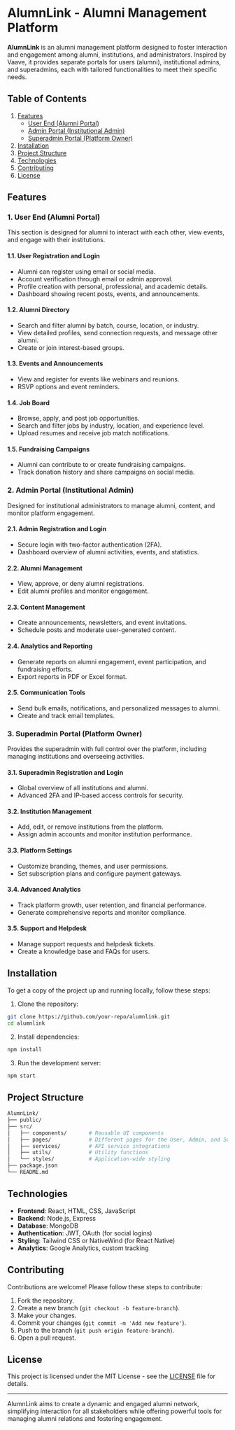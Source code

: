 
# AlumnLink - Alumni Management Platform

**AlumnLink** is an alumni management platform designed to foster interaction and engagement among alumni, institutions, and administrators. Inspired by Vaave, it provides separate portals for users (alumni), institutional admins, and superadmins, each with tailored functionalities to meet their specific needs.
## Table of Contents

1. [Features](#features)
   - [User End (Alumni Portal)](#user-end-alumni-portal)
   - [Admin Portal (Institutional Admin)](#admin-portal-institutional-admin)
   - [Superadmin Portal (Platform Owner)](#superadmin-portal-platform-owner)
2. [Installation](#installation)
3. [Project Structure](#project-structure)
4. [Technologies](#technologies)
5. [Contributing](#contributing)
6. [License](#license)

## Features

### 1. User End (Alumni Portal)

This section is designed for alumni to interact with each other, view events, and engage with their institutions.

#### 1.1. User Registration and Login
- Alumni can register using email or social media.
- Account verification through email or admin approval.
- Profile creation with personal, professional, and academic details.
- Dashboard showing recent posts, events, and announcements.

#### 1.2. Alumni Directory
- Search and filter alumni by batch, course, location, or industry.
- View detailed profiles, send connection requests, and message other alumni.
- Create or join interest-based groups.

#### 1.3. Events and Announcements
- View and register for events like webinars and reunions.
- RSVP options and event reminders.

#### 1.4. Job Board
- Browse, apply, and post job opportunities.
- Search and filter jobs by industry, location, and experience level.
- Upload resumes and receive job match notifications.

#### 1.5. Fundraising Campaigns
- Alumni can contribute to or create fundraising campaigns.
- Track donation history and share campaigns on social media.

### 2. Admin Portal (Institutional Admin)

Designed for institutional administrators to manage alumni, content, and monitor platform engagement.

#### 2.1. Admin Registration and Login
- Secure login with two-factor authentication (2FA).
- Dashboard overview of alumni activities, events, and statistics.

#### 2.2. Alumni Management
- View, approve, or deny alumni registrations.
- Edit alumni profiles and monitor engagement.

#### 2.3. Content Management
- Create announcements, newsletters, and event invitations.
- Schedule posts and moderate user-generated content.

#### 2.4. Analytics and Reporting
- Generate reports on alumni engagement, event participation, and fundraising efforts.
- Export reports in PDF or Excel format.

#### 2.5. Communication Tools
- Send bulk emails, notifications, and personalized messages to alumni.
- Create and track email templates.

### 3. Superadmin Portal (Platform Owner)

Provides the superadmin with full control over the platform, including managing institutions and overseeing activities.

#### 3.1. Superadmin Registration and Login
- Global overview of all institutions and alumni.
- Advanced 2FA and IP-based access controls for security.

#### 3.2. Institution Management
- Add, edit, or remove institutions from the platform.
- Assign admin accounts and monitor institution performance.

#### 3.3. Platform Settings
- Customize branding, themes, and user permissions.
- Set subscription plans and configure payment gateways.

#### 3.4. Advanced Analytics
- Track platform growth, user retention, and financial performance.
- Generate comprehensive reports and monitor compliance.

#### 3.5. Support and Helpdesk
- Manage support requests and helpdesk tickets.
- Create a knowledge base and FAQs for users.

## Installation

To get a copy of the project up and running locally, follow these steps:

1. Clone the repository:

```bash
git clone https://github.com/your-repo/alumnlink.git
cd alumnlink
```

2. Install dependencies:

```bash
npm install
```

3. Run the development server:

```bash
npm start
```

## Project Structure

```bash
AlumnLink/
├── public/
├── src/
│   ├── components/       # Reusable UI components
│   ├── pages/            # Different pages for the User, Admin, and Superadmin portals
│   ├── services/         # API service integrations
│   ├── utils/            # Utility functions
│   └── styles/           # Application-wide styling
├── package.json
└── README.md
```

## Technologies

- **Frontend**: React, HTML, CSS, JavaScript
- **Backend**: Node.js, Express
- **Database**: MongoDB
- **Authentication**: JWT, OAuth (for social logins)
- **Styling**: Tailwind CSS or NativeWind (for React Native)
- **Analytics**: Google Analytics, custom tracking

## Contributing

Contributions are welcome! Please follow these steps to contribute:

1. Fork the repository.
2. Create a new branch (`git checkout -b feature-branch`).
3. Make your changes.
4. Commit your changes (`git commit -m 'Add new feature'`).
5. Push to the branch (`git push origin feature-branch`).
6. Open a pull request.

## License

This project is licensed under the MIT License - see the [LICENSE](LICENSE) file for details.

---

AlumnLink aims to create a dynamic and engaged alumni network, simplifying interaction for all stakeholders while offering powerful tools for managing alumni relations and fostering engagement.
